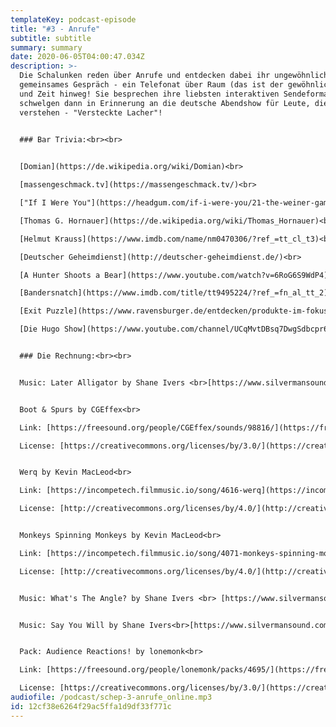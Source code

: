 ```yaml
---
templateKey: podcast-episode
title: "#3 - Anrufe"
subtitle: subtitle
summary: summary
date: 2020-06-05T04:00:47.034Z
description: >-
  Die Schalunken reden über Anrufe und entdecken dabei ihr ungewöhnliches erstes
  gemeinsames Gespräch - ein Telefonat über Raum (das ist der gewöhnliche Part)
  und Zeit hinweg! Sie besprechen ihre liebsten interaktiven Sendeformate und
  schwelgen dann in Erinnerung an die deutsche Abendshow für Leute, die Spaß
  verstehen - "Versteckte Lacher"!
   

  ### Bar Trivia:<br><br>


  [Domian](https://de.wikipedia.org/wiki/Domian)<br>

  [massengeschmack.tv](https://massengeschmack.tv/)<br>

  ["If I Were You"](https://headgum.com/if-i-were-you/21-the-weiner-game)<br>

  [Thomas G. Hornauer](https://de.wikipedia.org/wiki/Thomas_Hornauer)<br>

  [Helmut Krauss](https://www.imdb.com/name/nm0470306/?ref_=tt_cl_t3)<br>

  [Deutscher Geheimdienst](http://deutscher-geheimdienst.de/)<br>

  [A Hunter Shoots a Bear](https://www.youtube.com/watch?v=6RoG6S9WdP4)<br>

  [Bandersnatch](https://www.imdb.com/title/tt9495224/?ref_=fn_al_tt_2)<br>

  [Exit Puzzle](https://www.ravensburger.de/entdecken/produkte-im-fokus/exit-puzzles/index.html)<br>

  [Die Hugo Show](https://www.youtube.com/channel/UCqMvtDBsq7DwgSdbcpr6W7w)


  ### Die Rechnung:<br><br>


  Music: Later Alligator by Shane Ivers <br>[https://www.silvermansound.com](https://www.silvermansound.com)


  Boot & Spurs by CGEffex<br>

  Link: [https://freesound.org/people/CGEffex/sounds/98816/](https://freesound.org/people/CGEffex/sounds/98816/)<br>

  License: [https://creativecommons.org/licenses/by/3.0/](https://creativecommons.org/licenses/by/3.0/)


  Werq by Kevin MacLeod<br>

  Link: [https://incompetech.filmmusic.io/song/4616-werq](https://incompetech.filmmusic.io/song/4616-werq)<br>

  License: [http://creativecommons.org/licenses/by/4.0/](http://creativecommons.org/licenses/by/4.0/)


  Monkeys Spinning Monkeys by Kevin MacLeod<br>

  Link: [https://incompetech.filmmusic.io/song/4071-monkeys-spinning-monkeys](https://incompetech.filmmusic.io/song/4071-monkeys-spinning-monkeys)<br>

  License: [http://creativecommons.org/licenses/by/4.0/](http://creativecommons.org/licenses/by/4.0/)


  Music: What's The Angle? by Shane Ivers <br> [https://www.silvermansound.com](https://www.silvermansound.com)


  Music: Say You Will by Shane Ivers<br>[https://www.silvermansound.com](https://www.silvermansound.com)


  Pack: Audience Reactions! by lonemonk<br>

  Link: [https://freesound.org/people/lonemonk/packs/4695/](https://freesound.org/people/lonemonk/packs/4695/)<br>

  License: [https://creativecommons.org/licenses/by/3.0/](https://creativecommons.org/licenses/by/3.0/)
audiofile: /podcast/schep-3-anrufe_online.mp3
id: 12cf38e6264f29ac5ffa1d9df33f771c
---
```

